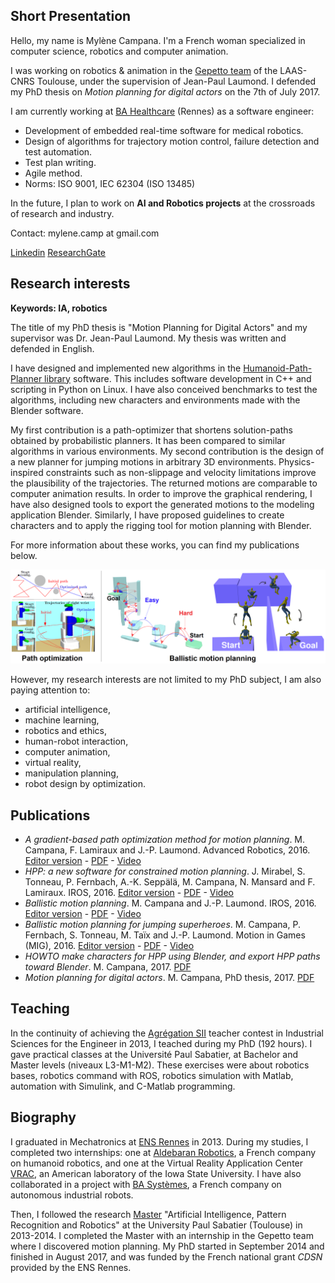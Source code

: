 ## Short Presentation

Hello, my name is Mylène Campana. I'm a French woman specialized in computer science, robotics and computer animation.

I was working on robotics & animation in the [Gepetto team](http://projects.laas.fr/gepetto/index.php) of the LAAS-CNRS Toulouse, under the supervision of Jean-Paul Laumond.
I defended my PhD thesis on _Motion planning for digital actors_ on the 7th of July 2017.

I am currently working at [BA Healthcare](http://ba-healthcare.com) (Rennes) as a software engineer:
- Development of embedded real-time software for medical robotics.
- Design of algorithms for trajectory motion control, failure detection and test automation.
- Test plan writing.
- Agile method.
- Norms: ISO 9001, IEC 62304 (ISO 13485)

In the future, I plan to work on **AI and Robotics projects** at the crossroads of research and industry.

Contact: mylene.camp at gmail.com

[Linkedin](https://www.linkedin.com/in/mylène-campana-7889a2b1)
[ResearchGate](https://www.researchgate.net/profile/Mylene_Campana)


## Research interests
**Keywords: IA, robotics**

The title of my PhD thesis is "Motion Planning for Digital Actors" and my supervisor was Dr. Jean-Paul Laumond. My thesis was written and defended in English.

I have designed and implemented new algorithms in the [Humanoid-Path-Planner library](http://humanoid-path-planner.github.io/hpp-doc/index.html) software. This includes software development in C++ and scripting in Python on Linux. I have also conceived benchmarks to test the algorithms, including new characters and environments made with the Blender software.

My first contribution is a path-optimizer that shortens solution-paths obtained by probabilistic planners. It has been compared to similar algorithms in various environments.
My second contribution is the design of a new planner for jumping motions in arbitrary 3D environments. Physics-inspired constraints such as non-slippage and velocity limitations improve the plausibility of the trajectories. The returned motions are comparable to computer animation results.
In order to improve the graphical rendering, I have also designed tools to export the generated motions to the modeling application Blender. Similarly, I have proposed guidelines to create characters and to apply the rigging tool for motion planning with Blender.

For more information about these works, you can find my publications below.

![Image](https://raw.githubusercontent.com/mylene-campana/mylene-campana.github.io/master/images/combined_images.png)


However, my research interests are not limited to my PhD subject, I am also paying attention to:

- artificial intelligence,
- machine learning,
- robotics and ethics,
- human-robot interaction,
- computer animation,
- virtual reality,
- manipulation planning,
- robot design by optimization.

## Publications

- *A gradient-based path optimization method for motion planning*. M. Campana, F. Lamiraux and J.-P. Laumond. Advanced Robotics, 2016. [Editor version](http://www.tandfonline.com/doi/full/10.1080/01691864.2016.1168317) - [PDF](https://hal.archives-ouvertes.fr/hal-01301233/document) - [Video](https://youtu.be/1MFn0en51qI)
- *HPP: a new software for constrained motion planning*. J. Mirabel, S. Tonneau, P. Fernbach, A.-K. Seppälä, M. Campana, N. Mansard and F. Lamiraux. IROS, 2016. [Editor version](http://ieeexplore.ieee.org/document/7759083/) - [PDF](https://hal.archives-ouvertes.fr/hal-01290850/document) - [Video](https://youtu.be/01K_nmax9E0)
- *Ballistic motion planning*. M. Campana and J.-P. Laumond. IROS, 2016. [Editor version](http://ieeexplore.ieee.org/document/7759230/) - [PDF](https://hal.archives-ouvertes.fr/hal-01288796v2/document) - [Video](https://youtu.be/vv_K7HqANmk)
- *Ballistic motion planning for jumping superheroes*. M. Campana, P. Fernbach, S. Tonneau, M. Taïx and J.-P. Laumond. Motion in Games (MIG), 2016. [Editor version](http://dl.acm.org/citation.cfm?doid=2994258.2994279) - [PDF](https://hal.archives-ouvertes.fr/hal-01366796/document) - [Video](https://youtu.be/GGisCV5BoHw)
- *HOWTO make characters for HPP using Blender, and export HPP paths toward Blender*. M. Campana, 2017. [PDF](https://github.com/mylene-campana/hpp-rbprm-corba/blob/convexCone/doc/character_creation/CharacterCreation.pdf)
- *Motion planning for digital actors*. M. Campana, PhD thesis, 2017. [PDF](https://hal-laas.archives-ouvertes.fr/tel-01591472/document)

## Teaching
In the continuity of achieving the [Agrégation SII](http://www.devenirenseignant.gouv.fr/cid98734/les-epreuves-de-l-agregation-externe-section-sciences-industrielles-de-l-ingenieur.html) teacher contest in Industrial Sciences for the Engineer in 2013, I teached during my PhD (192 hours). 
I gave practical classes at the Université Paul Sabatier, at Bachelor and Master levels (niveaux L3-M1-M2). These exercises were about robotics bases, robotics command with ROS, robotics simulation with Matlab, automation with Simulink, and C-Matlab programming.

## Biography
I graduated in Mechatronics at [ENS Rennes](http://www.mecatronique.ens-rennes.fr) in 2013. During my studies, I completed two internships: one at [Aldebaran Robotics](http://www.ald.softbankrobotics.com), a French company on humanoid robotics, and one at the Virtual Reality Application Center [VRAC](http://www.vrac.iastate.edu), an American laboratory of the Iowa State University. I have also collaborated in a project with [BA Systèmes](http://www.basystemes.com/fr/), a French company on autonomous industrial robots.

Then, I followed the research [Master](https://masterrodeco.wordpress.com) "Artificial Intelligence, Pattern Recognition and Robotics" at the University Paul Sabatier (Toulouse) in 2013-2014. I completed the Master with an internship in the Gepetto team where I discovered motion planning. My PhD started in September 2014 and finished in August 2017, and was funded by the French national grant _CDSN_ provided by the ENS Rennes.
